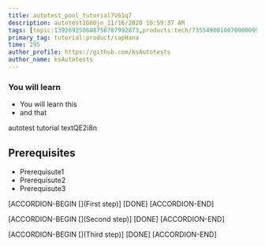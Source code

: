 ```yaml
---
title: autotest_pool_tutorial7V61q7
description: autotest1G60jn_11/16/2020 10:59:37 AM
tags: [topic:139269250608756787992873,products:tech/73554900100700000996,tutorial:experience/advanced]
primary_tag: tutorial:product/sapHana
time: 295
author_profile: https://github.com/ksAutotests
author_name: ksAutotests
---
```

### You will learn
- You will learn this
- and that

autotest tutorial textQE2i8n

## Prerequisites
- Prerequisute1
- Prerequisute2
- Prerequisute3

[ACCORDION-BEGIN [](First step)]
[DONE]
[ACCORDION-END]

[ACCORDION-BEGIN [](Second step)]
[DONE]
[ACCORDION-END]

[ACCORDION-BEGIN [](Third step)]
[DONE]
[ACCORDION-END]

